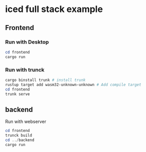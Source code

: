 # iced full stack example

## Frontend

### Run with Desktop

```powershell
cd frontend
cargo run
```

### Run with trunck

```powershell
cargo binstall trunk # install trunk
rustup target add wasm32-unknown-unknown # Add compile target
cd frontend
trunk serve
```

## backend

Run with webserver

```powershell
cd frontend
trunck build
cd ../backend
cargo run
```
